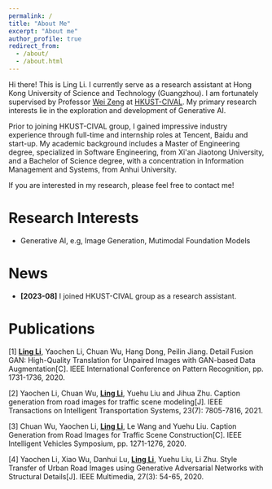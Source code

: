 ```yaml
---
permalink: /
title: "About Me"
excerpt: "About me"
author_profile: true
redirect_from: 
  - /about/
  - /about.html
---
```



Hi there! This is Ling Li. I currently serve as a research assistant at Hong Kong University of Science and Technology (Guangzhou). I am fortunately supervised by Professor [Wei Zeng](https://zeng-wei.com/) at [HKUST-CIVAL](https://hkust-cival.com). My primary research interests lie in the exploration and development of Generative AI.

Prior to joining HKUST-CIVAL group, I gained impressive industry experience through full-time and internship roles at Tencent, Baidu and start-up. My academic background includes a Master of Engineering degree, specialized in Software Engineering, from Xi'an Jiaotong University, and a Bachelor of Science degree, with a concentration in Information Management and Systems, from Anhui University.

If you are interested in my research, please feel free to contact me!

Research Interests
======
- Generative AI, e.g, Image Generation, Mutimodal Foundation Models

News
======

- **[2023-08]** I joined HKUST-CIVAL group as a research assistant.


Publications
======

[1] <ins>**Ling Li**</ins>, Yaochen Li, Chuan Wu, Hang Dong, Peilin Jiang. Detail Fusion GAN: High-Quality Translation for Unpaired Images with GAN-based Data Augmentation[C]. IEEE International Conference on Pattern Recognition, pp. 1731-1736, 2020.

[2] Yaochen Li, Chuan Wu, <ins>**Ling Li**</ins>, Yuehu Liu and Jihua Zhu. Caption generation from road images for traffic scene modeling[J]. IEEE Transactions on Intelligent Transportation Systems, 23(7): 7805-7816, 2021.

[3] Chuan Wu, Yaochen Li, <ins>**Ling Li**</ins>, Le Wang and Yuehu Liu. Caption Generation from Road Images for Traffic Scene Construction[C]. IEEE Intelligent Vehicles Symposium, pp. 1271-1276, 2020.

[4] Yaochen Li, Xiao Wu, Danhui Lu, <ins>**Ling Li**</ins>, Yuehu Liu, Li Zhu. Style Transfer of Urban Road Images using Generative Adversarial Networks with Structural Details[J]. IEEE Multimedia, 27(3): 54-65, 2020.